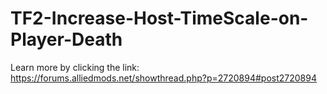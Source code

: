 # TF2-Increase-Host-TimeScale-on-Player-Death

Learn more by clicking the link:
https://forums.alliedmods.net/showthread.php?p=2720894#post2720894
